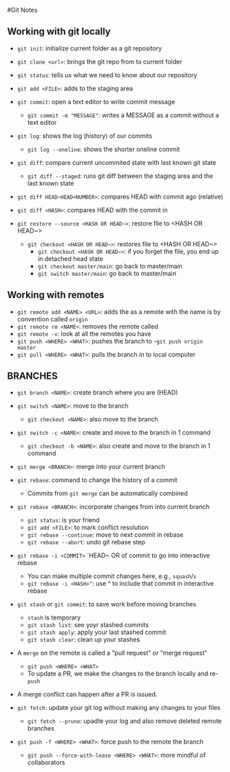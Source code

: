 #Git Notes

## Working with git locally

- `git init`: initialize current folder as a git repository
- `git clone <url>`: brings the git repo from <url> to current folder
- `git status`: tells us what we need to know about our repository

- `git add <FILE>`: adds <FILE> to the staging area
- `git commit`: open a text editor to write commit message 
   - `git commit -m "MESSAGE"`: writes a MESSAGE as a commit without a text editor

- `git log`: shows the log (history) of our commits
   - `git log --oneline`: shows the shorter oneline commit

- `git diff`: compare current uncommited state with last known git state
   - `git diff --staged`: runs git diff between the staging area and the last known state
- `git diff HEAD~HEAD<NUMBER>`: compares HEAD with commit <NUMBER> ago (relative)
- `git diff <HASH>`: compares HEAD with the commit in <HASH>

- `git restore --source <HASH OR HEAD~>`: restore file to <HASH OR HEAD~>
    - `git checkout <HASH OR HEAD~>`: restores file to <HASH OR HEAD~>
        - `git checkout <HASH OR HEAD~>`: if you forget the file, you end up in detached head state
        - `git checkout master/main`: go back to master/main
        - `git switch master/main`: go back to master/main

## Working with remotes

- `git remote add <NAME> <URL>`: adds the <URL> as a remote with the name <NAME>
    <NAME> is by convention called `origin`
- `git remote rm <NAME>`: removes the remote called <NAME>
- `git remote -v`: look at all the remotes you have
- `git push <WHERE> <WHAT>`: pushes the <WHAT> branch to <WHERE>
    -`git push origin master`
- `git pull <WHERE> <WHAT>`: pulls the <WHAT> branch in <WHERE> to local computer

## BRANCHES

- `git branch <NAME>`: create branch <NAME> where you are (HEAD)
- `git switch <NAME>`: move to the branch <NAME>
   - `git checkout <NAME>`: also move to the branch <NAME>
- `git switch -c <NAME>`: create and move to the branch <NAME> in 1 command
   - `git checkout -b <NAME>`: also create and move to the branch <NAME> in 1 command 

- `git merge <BRANCH>`: merge <BRANCH> into your current branch
- `git rebase`: command to change the history of a commit 
  - Commits from `git merge` can be automatically combined
- `git rebase <BRANCH>`: incorporate changes from <BRANCH> into current branch
   - `git status`: is your friend
   - `git add <FILE>`: to mark conflict resolution
   - `git rebase --continue`: move to next commit in rebase
   - `git rebase --abort`: undo git rebase step
- `git rebase -i <COMMIT>` `HEAD~ OR <HASH> of commit to go into interactive rebase
    - You can make multiple commit changes here, e.g., `squash`/`s`
    - `git rebase -i <HASH>^`: use ^ to include that commit in interactive rebase
- `git stash` or `git commit`: to save work before moving branches
   - `stash` is temporary
   - `git stash list`: see yoyr stashed commits
   - `git stash apply`: apply your last stashed commit
   - `git stash clear`: clean up your stashes

- A `merge` on the remote is called a "pull request" or "merge request"
    - `git push <WHERE> <WHAT>`
    - To update a PR, we make the changes to the branch locally and re-`push`

- A merge conflict can happen after a PR is issued.
- `git fetch`: update your git log without making any changes to your files
   - `git fetch --prune`: upadte your log and also remove deleted remote branches

- `git push -f <WHERE> <WHAT>`: force push to the remote <WHERE> the branch <WHAT>
    - `git push --force-with-lease <WHERE> <WHAT>`: more mindful of collaborators
